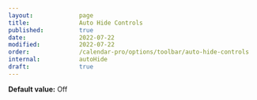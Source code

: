 ```yaml
---
layout:             page
title:              Auto Hide Controls
published:          true
date:               2022-07-22
modified:           2022-07-22
order:              /calendar-pro/options/toolbar/auto-hide-controls
internal:           autoHide
draft:              true
---
```

**Default value:** Off
